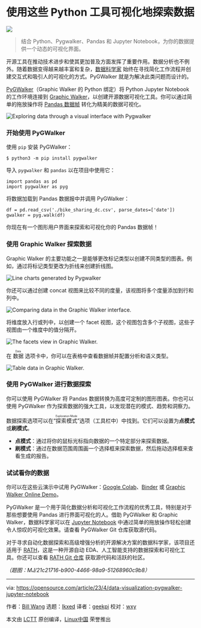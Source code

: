 [#]: subject: "Explore data visually with Python tools"
[#]: via: "https://opensource.com/article/23/4/data-visualization-pygwalker-jupyter-notebook"
[#]: author: "Bill Wang https://opensource.com/users/bill-wang"
[#]: collector: "lkxed"
[#]: translator: "geekpi"
[#]: reviewer: "wxy"
[#]: publisher: "wxy"
[#]: url: "https://linux.cn/article-15786-1.html"

使用这些 Python 工具可视化地探索数据
======

![][0]

> 结合 Python、Pygwalker、Pandas 和 Jupyter Notebook，为你的数据提供一个动态的可视化界面。

开源工具在推动技术进步和使其更加普及方面发挥了重要作用。数据分析也不例外。随着数据变得越来越丰富和复杂，[数据科学家][1] 始终在寻找简化工作流程并创建交互式和吸引人的可视化的方式。PyGWalker 就是为解决此类问题而设计的。

[PyGWalker][2]（Graphic Walker 的 Python 绑定）将 Python Jupyter Notebook 的工作环境连接到 [Graphic Walker][3]，以创建开源数据可视化工具。你可以通过简单的拖放操作将 [Pandas 数据帧][4] 转化为精美的数据可视化。

![Exploring data through a visual interface with Pygwalker][5]

### 开始使用 PyGWalker

使用 `pip` 安装 PyGWalker：

```
$ python3 -m pip install pygwalker
```

导入 `pygwalker` 和 `pandas` 以在项目中使用它：

```
import pandas as pd
import pygwalker as pyg
```

将数据加载到 Pandas 数据报中并调用 PyGWalker：

```
df = pd.read_csv('./bike_sharing_dc.csv', parse_dates=['date'])
gwalker = pyg.walk(df)
```

你现在有一个图形用户界面来探索和可视化你的 Pandas 数据帧！

### 使用 Graphic Walker 探索数据

Graphic Walker 的主要功能之一是能够更改标记类型以创建不同类型的图表。例如，通过将标记类型更改为折线来创建折线图。

![Line charts generated by Pygwalker][6]

你还可以通过创建 concat 视图来比较不同的度量，该视图将多个度量添加到行和列中。

![Comparing data in the Graphic Walker interface.][7]

将维度放入行或列中，以创建一个 facet 视图，这个视图包含多个子视图，这些子视图由一个维度中的值分隔开。

![The facets view in Graphic Walker.][8]

在 <ruby>数据<rt>Data</rt></ruby> 选项卡中，你可以在表格中查看数据帧并配置分析和语义类型。

![Table data in Graphic Walker.][9]

### 使用 PyGWalker 进行数据探索

你可以使用 PyGWalker 将 Pandas 数据转换为高度可定制的图形图表。你也可以使用 PyGWalker 作为探索数据的强大工具，以发现潜在的模式、趋势和洞察力。

数据探索选项可以在“<ruby>探索模式<rt>Exploration Mode</rt></ruby>”选项（工具栏中）中找到。它们可以设置为**点模式**或**刷模式**。

- **点模式**：通过将你的鼠标光标指向数据的一个特定部分来探索数据。
- **刷模式**：通过在数据范围周围画一个选择框来探索数据，然后拖动选择框来查看生成的报告。

### 试试看你的数据

你可以在这些云演示中试用 PyGWalker：[Google Colab][10]、[Binder][11] 或 [Graphic Walker Online Demo][12]。

PyGWalker 是一个用于简化数据分析和可视化工作流程的优秀工具，特别是对于那些想要使用 Pandas 进行界面可视化的人。借助 PyGWalker 和 Graphic Walker，数据科学家可以在 [Jupyter Notebook][13] 中通过简单的拖放操作轻松创建令人惊叹的可视化效果。请查看 PyGWalker Git 仓库获取源代码。

对于寻求自动化数据探索和高级增强分析的开源解决方案的数据科学家，该项目还适用于 [RATH][14]，这是一种开源自动 EDA、人工智能支持的数据探索和可视化工具。你还可以查看 [RATH Git 仓库][15] 获取源代码和活跃的社区。

*（题图：MJ/21c21716-b900-4466-98a9-51268960c9b8）*

--------------------------------------------------------------------------------

via: https://opensource.com/article/23/4/data-visualization-pygwalker-jupyter-notebook

作者：[Bill Wang][a]
选题：[lkxed][b]
译者：[geekpi](https://github.com/geekpi)
校对：[wxy](https://github.com/wxy)

本文由 [LCTT](https://github.com/LCTT/TranslateProject) 原创编译，[Linux中国](https://linux.cn/) 荣誉推出

[a]: https://opensource.com/users/bill-wang
[b]: https://github.com/lkxed/
[1]: https://enterprisersproject.com/article/2022/9/data-scientist-day-life?intcmp=7013a000002qLH8AAM
[2]: https://github.com/Kanaries/pygwalker
[3]: https://github.com/Kanaries/graphic-walker
[4]: https://opensource.com/article/20/6/pandas-python
[5]: https://opensource.com/sites/default/files/2023-03/pygwalker-exploring-data.gif
[6]: https://opensource.com/sites/default/files/2023-03/line-chart-with-pygwalker.webp
[7]: https://opensource.com/sites/default/files/2023-03/concat-view-pygwalker.webp
[8]: https://opensource.com/sites/default/files/2023-03/table-view-pygwalker.webp
[9]: https://opensource.com/sites/default/files/2023-03/table-data-pygwalker.webp
[10]: https://colab.research.google.com/drive/171QUQeq-uTLgSj1u-P9DQig7Md1kpXQ2?usp=sharing
[11]: https://mybinder.org/v2/gh/Kanaries/pygwalker/main?labpath=tests%2Fmain.ipynb
[12]: https://graphic-walker.kanaries.net/
[13]: https://opensource.com/downloads/jupyter-guide
[14]: https://kanaries.net/
[15]: https://github.com/Kanaries/Rath
[0]: https://img.linux.net.cn/data/attachment/album/202305/06/101500jbe76aeb8tvnu5ta.png